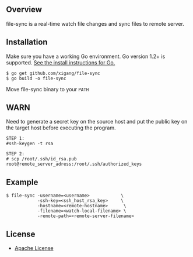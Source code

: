 ## Overview
file-sync is a real-time watch file changes and sync files to remote server.

## Installation

Make sure you have a working Go environment. Go version 1.2+ is supported. [See the install instructions for Go.](https://golang.org/doc/install)

```
$ go get github.com/xigang/file-sync
$ go build -o file-sync
```
Move file-sync binary to your `PATH`

## WARN

Need to generate a secret key on the source host and put the public key on the target host before executing the program.

```
STEP 1:
#ssh-keygen -t rsa

STEP 2:
# scp /root/.ssh/id_rsa.pub root@remote_server_adress:/root/.ssh/authorized_keys
```


## Example

```
$ file-sync -username=<username> 			\
			-ssh-key=<ssh_host_rsa_key> 	\
			-hostname=<remote-hostname>		 \
			-filename=<watch-local-filename> \
			-remote-path=<remote-server-filename>
```

## License

- [Apache License](LICENSE)
